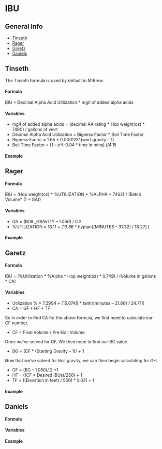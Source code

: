 # IBU

## General Info

- [Tinseth](#tinseth)
- [Rager](#rager)
- [Garetz](#garetz)
- [Daniels](#daniels)

## <a name="tinseth"></a>Tinseth

The Tinseth formula is used by default in MIBrew.

#### Formula

IBU = Decimal Alpha Acid Utilization * mg/l of added alpha acids

#### Variables

- mg/l of added alpha acids = (decimal AA rating * Hop weight(oz) * 7490) / gallons of wort
- Decimal Alpha Acid Utilization = Bigness Factor * Boil Time Factor
- Bigness Factor = 1.65 * 0.000125^(wort gravity – 1)
- Boil Time Factor = (1 – e^(-0.04 * time in mins) )/4.15

#### Example

## <a name="rager"></a>Rager

#### Formula

IBU = (Hop weight(oz) * %UTILIZATION * %ALPHA * 7462) / (Batch Volume* (1 + GA))

#### Variables

- GA = (BOIL_GRAVITY – 1.050) / 0.2
- %UTILIZATION = 18.11 + (13.86 * hyptan[(MINUTES – 31.32) / 18.27] )

#### Example

## <a name="garetz"></a>Garetz

#### Formula

IBU = (%Utilization * %Alpha * Hop weight(oz) * 0.749) / (Volume in gallons * CA)

#### Variables

- Utilization % = 7.2994 + (15.0746 * tanh((minutes – 21.86) / 24.71))
- CA = GF * HF * TF

So in order to find CA for the above formula, we first need to calculate our CF number.

- CF = Final Volume / Pre-Boil Volume

Once we’ve solved for CF, We then need to find our BG value.

- BG = (CF * (Starting Gravity – 1)) + 1

Now that we’ve solved for Boil gravity, we can then begin calculating for GF:

- GF = (BG – 1.050)/.2 +1
- HF = ((CF * Desired IBUs)/260) + 1
- TF = ((Elevation in feet) / 550) * 0.02) + 1

#### Example

## <a name="daniels"></a>Daniels

#### Formula
#### Variables
#### Example